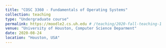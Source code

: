 ```yaml
---
title: "COSC 3360 - Fundamentals of Operating Systems"
collection: teaching
type: "Undergraduate course"
permalink: https://moodle2.cs.uh.edu # /teaching/2020-fall-teaching-1
venue: "University of Houston, Computer Science Deparment"
date: 2020-08-24
location: "Houston, USA"
---
```

